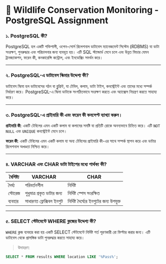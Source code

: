 # 🐾 Wildlife Conservation Monitoring - PostgreSQL Assignment

### ১. PostgreSQL কী?

PostgreSQL হল একটি শক্তিশালী, ওপেন-সোর্স রিলেশনাল ডাটাবেস ম্যানেজমেন্ট সিস্টেম (RDBMS) যা ডাটা সংরক্ষণ, পুনরুদ্ধার এবং পরিচালনার জন্য ব্যবহৃত হয়। এটি SQL স্ট্যান্ডার্ড মেনে চলে এবং উন্নত ফিচার যেমন ট্রানজ্যাকশন, ফরেন কী, কনকারেন্সি কন্ট্রোল, এবং ইনডেক্সিং সমর্থন করে।


---

### ২. PostgreSQL-এ ডাটাবেস স্কিমার উদ্দেশ্য কী?

ডাটাবেস স্কিমা হল ডাটাবেসের গঠন বা ব্লুপ্রিন্ট, যা টেবিল, কলাম, ডাটা টাইপ, কনস্ট্রেইন্ট এবং তাদের মধ্যে সম্পর্ক নির্ধারণ করে। PostgreSQL-এ স্কিমা ডাটাকে সংগঠিতভাবে সংরক্ষণ করতে এবং অ্যাক্সেস নিয়ন্ত্রণ করতে সাহায্য করে।


---

### ৩. PostgreSQL-এ প্রাইমারি কী এবং ফরেন কী কনসেপ্ট ব্যাখ্যা করুন।

**প্রাইমারি কী**: একটি টেবিলের এমন একটি কলাম বা কলামের সমষ্টি যা প্রতিটি রোকে অনন্যভাবে চিহ্নিত করে। এটি `NOT NULL` এবং `UNIQUE` কনস্ট্রেইন্ট মেনে চলে।


**ফরেন কী**: একটি টেবিলের এমন একটি কলাম যা অন্য টেবিলের প্রাইমারি কী-এর সাথে সম্পর্ক স্থাপন করে এবং ডাটার রিলেশনাল অখণ্ডতা নিশ্চিত করে।


---

### ৪. VARCHAR এবং CHAR ডাটা টাইপের মধ্যে পার্থক্য কী?

| বৈশিষ্ট্য | VARCHAR | CHAR |
|-----------|---------|------|
| দৈর্ঘ্য | পরিবর্তনশীল | নির্দিষ্ট |
| স্টোরেজ | শুধুমাত্র প্রকৃত ডাটার জন্য | নির্দিষ্ট স্পেস সংরক্ষিত |
| ব্যবহার | সাধারণত ফ্লেক্সিবল ইনপুট | নির্দিষ্ট দৈর্ঘ্যের ইনপুটের জন্য উপযুক্ত |


---

### ৫. SELECT স্টেটমেন্টে WHERE ক্লজের উদ্দেশ্য কী?

`WHERE` ক্লজ ব্যবহার করা হয় একটি SELECT স্টেটমেন্টে নির্দিষ্ট শর্ত পূরণকারী রো ফিল্টার করার জন্য। এটি ডাটাবেস থেকে প্রাসঙ্গিক ডাটা পুনরুদ্ধার করতে সাহায্য করে।

> উদাহরণ:  
```sql
SELECT * FROM results WHERE location LIKE '%Pass%';
